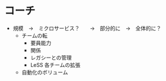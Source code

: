 # コーチ

- 規模　→　ミクロサービス？　　→　部分的に　→　全体的に？
  - チームの転
    - 要員能力
    - 関係
    - レガシーとの管理
    - LeSS 各チームの拡張
  - 自動化のボリューム

